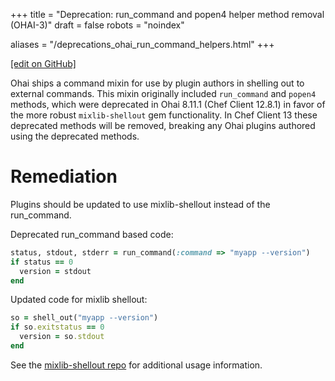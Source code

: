 +++
title = "Deprecation: run_command and popen4 helper method removal (OHAI-3)"
draft = false
robots = "noindex"


aliases = "/deprecations_ohai_run_command_helpers.html"
+++

[\[edit on GitHub\]](https://github.com/chef/chef-web-docs/blob/master/content/deprecations_ohai_run_command_helpers.md)



Ohai ships a command mixin for use by plugin authors in shelling out to
external commands. This mixin originally included `run_command` and
`popen4` methods, which were deprecated in Ohai 8.11.1 (Chef Client
12.8.1) in favor of the more robust `mixlib-shellout` gem functionality.
In Chef Client 13 these deprecated methods will be removed, breaking any
Ohai plugins authored using the deprecated methods.

Remediation
===========

Plugins should be updated to use mixlib-shellout instead of the
run_command.

Deprecated run_command based code:

``` ruby
status, stdout, stderr = run_command(:command => "myapp --version")
if status == 0
  version = stdout
end
```

Updated code for mixlib shellout:

``` ruby
so = shell_out("myapp --version")
if so.exitstatus == 0
  version = so.stdout
end
```

See the [mixlib-shellout repo](https://github.com/chef/mixlib-shellout)
for additional usage information.
